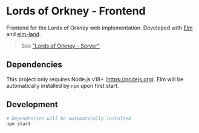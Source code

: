 # Lords of Orkney - Frontend

Frontend for the Lords of Orkney web implementation. Developed with
[Elm](https://elm-lang.org/) and [elm-land](https://elm.land/).

> See ["Lords of Orkney - Server"](https://github.com/27theo/orkney_server)

## Dependencies

This project only requires Node.js v18+ (<https://nodejs.org>). Elm will be
automatically installed by `npm` upon first start.

## Development

```bash
# Dependencies will be automatically installed
npm start
```